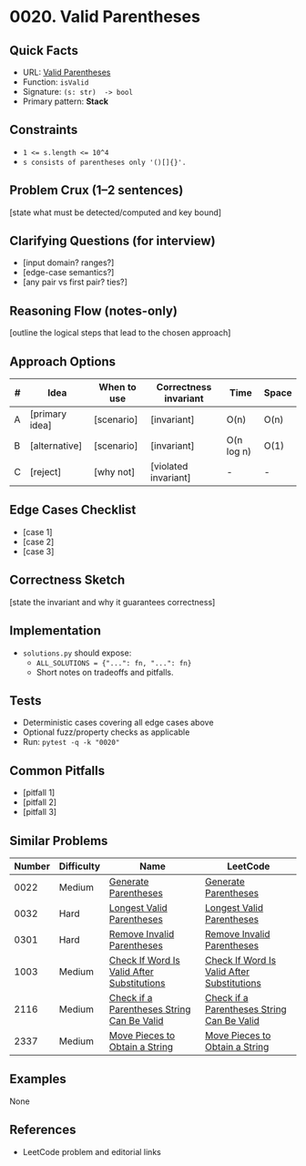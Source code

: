 # 0020. Valid Parentheses

## Quick Facts

- URL: [Valid Parentheses](https://leetcode.com/problems/valid-parentheses/)
- Function: `isValid`
- Signature: `(s: str)  -> bool`
- Primary pattern: **Stack**

## Constraints

- `1 <= s.length <= 10^4`
- `s consists of parentheses only '()[]{}'.`

## Problem Crux (1–2 sentences)

[state what must be detected/computed and key bound]

## Clarifying Questions (for interview)

- [input domain? ranges?]
- [edge-case semantics?]
- [any pair vs first pair? ties?]

## Reasoning Flow (notes-only)

[outline the logical steps that lead to the chosen approach]

## Approach Options

| #   | Idea           | When to use | Correctness invariant | Time       | Space |
| --- | -------------- | ----------- | --------------------- | ---------- | ----- |
| A   | [primary idea] | [scenario]  | [invariant]           | O(n)       | O(n)  |
| B   | [alternative]  | [scenario]  | [invariant]           | O(n log n) | O(1)  |
| C   | [reject]       | [why not]   | [violated invariant]  | -          | -     |

## Edge Cases Checklist

- [case 1]
- [case 2]
- [case 3]

## Correctness Sketch

[state the invariant and why it guarantees correctness]

## Implementation

- `solutions.py` should expose:
    - `ALL_SOLUTIONS = {"...": fn, "...": fn}`
    - Short notes on tradeoffs and pitfalls.

## Tests

- Deterministic cases covering all edge cases above
- Optional fuzz/property checks as applicable
- Run: `pytest -q -k "0020"`

## Common Pitfalls

- [pitfall 1]
- [pitfall 2]
- [pitfall 3]

## Similar Problems

| Number | Difficulty | Name                                                                                                       | LeetCode                                                                                                                |
| ------ | ---------- | ---------------------------------------------------------------------------------------------------------- | ----------------------------------------------------------------------------------------------------------------------- |
| 0022   | Medium     | [Generate Parentheses](../0022-generate-parentheses/readme.md)                                             | [Generate Parentheses](https://leetcode.com/problems/generate-parentheses/)                                             |
| 0032   | Hard       | [Longest Valid Parentheses](../0032-longest-valid-parentheses/readme.md)                                   | [Longest Valid Parentheses](https://leetcode.com/problems/longest-valid-parentheses/)                                   |
| 0301   | Hard       | [Remove Invalid Parentheses](../0301-remove-invalid-parentheses/readme.md)                                 | [Remove Invalid Parentheses](https://leetcode.com/problems/remove-invalid-parentheses/)                                 |
| 1003   | Medium     | [Check If Word Is Valid After Substitutions](../1003-check-if-word-is-valid-after-substitutions/readme.md) | [Check If Word Is Valid After Substitutions](https://leetcode.com/problems/check-if-word-is-valid-after-substitutions/) |
| 2116   | Medium     | [Check if a Parentheses String Can Be Valid](../2116-check-if-a-parentheses-string-can-be-valid/readme.md) | [Check if a Parentheses String Can Be Valid](https://leetcode.com/problems/check-if-a-parentheses-string-can-be-valid/) |
| 2337   | Medium     | [Move Pieces to Obtain a String](../2337-move-pieces-to-obtain-a-string/readme.md)                         | [Move Pieces to Obtain a String](https://leetcode.com/problems/move-pieces-to-obtain-a-string/)                         |

## Examples

None

## References

- LeetCode problem and editorial links
